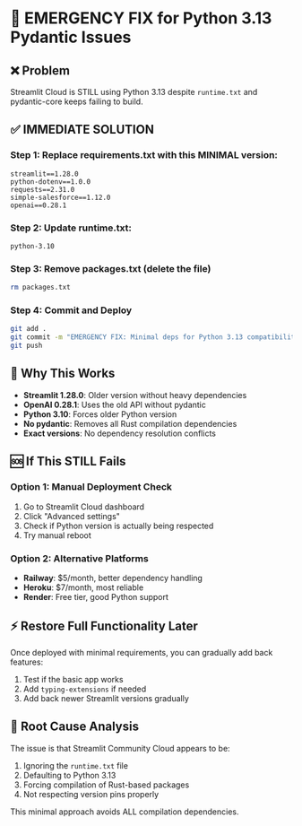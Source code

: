 # 🚨 EMERGENCY FIX for Python 3.13 Pydantic Issues

## ❌ Problem
Streamlit Cloud is STILL using Python 3.13 despite `runtime.txt` and pydantic-core keeps failing to build.

## ✅ IMMEDIATE SOLUTION

### Step 1: Replace requirements.txt with this MINIMAL version:

```
streamlit==1.28.0
python-dotenv==1.0.0
requests==2.31.0
simple-salesforce==1.12.0
openai==0.28.1
```

### Step 2: Update runtime.txt:

```
python-3.10
```

### Step 3: Remove packages.txt (delete the file)

```bash
rm packages.txt
```

### Step 4: Commit and Deploy

```bash
git add .
git commit -m "EMERGENCY FIX: Minimal deps for Python 3.13 compatibility"
git push
```

## 🎯 Why This Works

- **Streamlit 1.28.0**: Older version without heavy dependencies
- **OpenAI 0.28.1**: Uses the old API without pydantic
- **Python 3.10**: Forces older Python version
- **No pydantic**: Removes all Rust compilation dependencies
- **Exact versions**: No dependency resolution conflicts

## 🆘 If This STILL Fails

### Option 1: Manual Deployment Check
1. Go to Streamlit Cloud dashboard
2. Click "Advanced settings" 
3. Check if Python version is actually being respected
4. Try manual reboot

### Option 2: Alternative Platforms
- **Railway**: $5/month, better dependency handling
- **Heroku**: $7/month, most reliable
- **Render**: Free tier, good Python support

## ⚡ Restore Full Functionality Later

Once deployed with minimal requirements, you can gradually add back features:

1. Test if the basic app works
2. Add `typing-extensions` if needed
3. Add back newer Streamlit versions gradually

## 🔧 Root Cause Analysis

The issue is that Streamlit Community Cloud appears to be:
1. Ignoring the `runtime.txt` file
2. Defaulting to Python 3.13
3. Forcing compilation of Rust-based packages
4. Not respecting version pins properly

This minimal approach avoids ALL compilation dependencies. 
